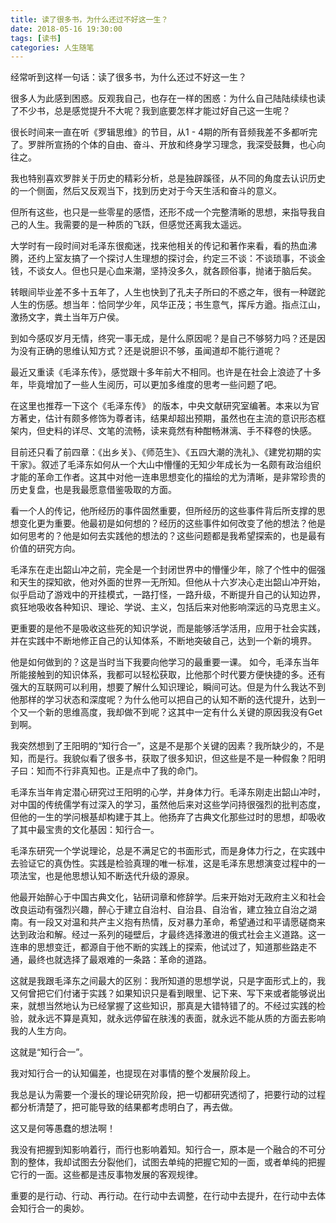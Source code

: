```yaml
---
title: 读了很多书，为什么还过不好这一生？
date: 2018-05-16 19:30:00
tags: [读书]
categories: 人生随笔
---
```


经常听到这样一句话：读了很多书，为什么还过不好这一生？

很多人为此感到困惑。反观我自己，也存在一样的困惑：为什么自己陆陆续续也读了不少书，总是感觉提升不大呢？我到底要怎样才能过好自己这一生呢？

很长时间来一直在听《罗辑思维》的节目，从1 - 4期的所有音频我差不多都听完了。罗胖所宣扬的个体的自由、奋斗、开放和终身学习理念，我深受鼓舞，也心向往之。

我也特别喜欢罗胖关于历史的精彩分析，总是独辟蹊径，从不同的角度去认识历史的一个侧面，然后又反观当下，找到历史对于今天生活和奋斗的意义。

但所有这些，也只是一些零星的感悟，还形不成一个完整清晰的思想，来指导我自己的人生。我需要的是一种质的飞跃，但感觉还离我太遥远。

大学时有一段时间对毛泽东很痴迷，找来他相关的传记和著作来看，看的热血沸腾，还约上室友搞了一个探讨人生理想的探讨会，约定三不谈：不谈琐事，不谈金钱，不谈女人。但也只是心血来潮，坚持没多久，就各顾俗事，抛诸于脑后矣。

转眼间毕业差不多十五年了，人生也快到了孔夫子所曰的不惑之年，很有一种蹉跎人生的伤感。想当年：恰同学少年，风华正茂；书生意气，挥斥方遒。指点江山，激扬文字，粪土当年万户侯。

到如今感叹岁月无情，终究一事无成，是什么原因呢？是自己不够努力吗？还是因为没有正确的思维认知方式？还是说胆识不够，虽闻道却不能行道呢？

最近又重读《毛泽东传》，感觉跟十多年前大不相同。也许是在社会上浪迹了十多年，毕竟增加了一些人生阅历，可以更加多维度的思考一些问题了吧。

在这里也推荐一下这个《毛泽东传》 的版本，中央文献研究室编著。本来以为官方著史，估计有颇多修饰为尊者讳，结果却超出预期，虽然也在主流的意识形态框架内，但史料的详尽、文笔的流畅，读来竟然有种酣畅淋漓、手不释卷的快感。

目前还只看了前四章：《出乡关》、《师范生》、《五四大潮的洗礼》、《建党初期的实干家》。叙述了毛泽东如何从一个大山中懵懂的无知少年成长为一名颇有政治组织才能的革命工作者。这其中对他一连串思想变化的描绘的尤为清晰，是非常珍贵的历史复盘，也是我最愿意借鉴吸取的方面。

看一个人的传记，他所经历的事件固然重要，但所经历的这些事件背后所支撑的思想变化更为重要。他最初是如何想的？经历的这些事件如何改变了他的想法？他是如何思考的？他是如何去实践他的想法的？这些问题都是我希望探索的，也是最有价值的研究方向。

毛泽东在走出韶山冲之前，完全是一个封闭世界中的懵懂少年，除了个性中的倔强和天生的探知欲，他对外面的世界一无所知。但他从十六岁决心走出韶山冲开始，似乎启动了游戏中的开挂模式，一路打怪，一路升级，不断提升自己的认知边界，疯狂地吸收各种知识、理论、学说、主义，包括后来对他影响深远的马克思主义。

更重要的是他不是吸收这些死的知识学说，而是能够活学活用，应用于社会实践，并在实践中不断地修正自己的认知体系，不断地突破自己，达到一个新的境界。

他是如何做到的？这是当时当下我要向他学习的最重要一课。 如今，毛泽东当年所能接触到的知识体系，我都可以轻松获取，比他那个时代要方便快捷的多。还有强大的互联网可以利用，想要了解什么知识理论，瞬间可达。但是为什么我达不到他那样的学习状态和深度呢？为什么他可以把自己的认知不断的迭代提升，达到一个又一个新的思维高度，我却做不到呢？这其中一定有什么关键的原因我没有Get到啊。

我突然想到了王阳明的“知行合一”，这是不是那个关键的因素？我所缺少的，不是知，而是行。我貌似看了很多书，获取了很多知识，但这些是不是一种假象？阳明子曰：知而不行非真知也。正是点中了我的命门。

毛泽东当年肯定潜心研究过王阳明的心学，并身体力行。毛泽东刚走出韶山冲时，对中国的传统儒学有过深入的学习，虽然他后来对这些学问持很强烈的批判态度，但他的一生的学问根基却构建于其上。他扬弃了古典文化那些过时的思想，却吸收了其中最宝贵的文化基因：知行合一。

毛泽东研究一个学说理论，总是不满足它的书面形式，而是身体力行之，在实践中去验证它的真伪性。实践是检验真理的唯一标准，这是毛泽东思想演变过程中的一项法宝，也是他思想认知不断迭代升级的源泉。

他最开始醉心于中国古典文化，钻研词章和修辞学。后来开始对无政府主义和社会改良运动有强烈兴趣，醉心于建立自治村、自治县、自治省，建立独立自治之湖南。有一段又对温和共产主义抱有热情，反对暴力革命，希望通过和平请愿磋商来达到政治和解。经过一系列的碰壁后，才最终选择激进的俄式社会主义道路。这一连串的思想变迁，都源自于他不断的实践上的探索，他试过了，知道那些路走不通，最终也就选择了最艰难的一条路：革命的道路。

这就是我跟毛泽东之间最大的区别：我所知道的思想学说，只是字面形式上的，我又何曾把它们付诸于实践？如果知识只是看到眼里、记下来、写下来或者能够说出来，就想当然地认为已经掌握了这些知识，那真是大错特错了的。不经过实践的检验，就永远不算是真知，就永远停留在肤浅的表面，就永远不能从质的方面去影响我的人生方向。

这就是“知行合一”。

我对知行合一的认知偏差，也提现在对事情的整个发展阶段上。

我总是认为需要一个漫长的理论研究阶段，把一切都研究透彻了，把要行动的过程都分析清楚了，把可能导致的结果都考虑明白了，再去做。

这又是何等愚蠢的想法啊！

我没有把握到知影响着行，而行也影响着知。知行合一，原本是一个融合的不可分割的整体，我却试图去分裂他们，试图去单纯的把握它知的一面，或者单纯的把握它行的一面。这些都是违反事物发展的客观规律。

重要的是行动、行动、再行动。在行动中去调整，在行动中去提升，在行动中去体会知行合一的奥妙。
